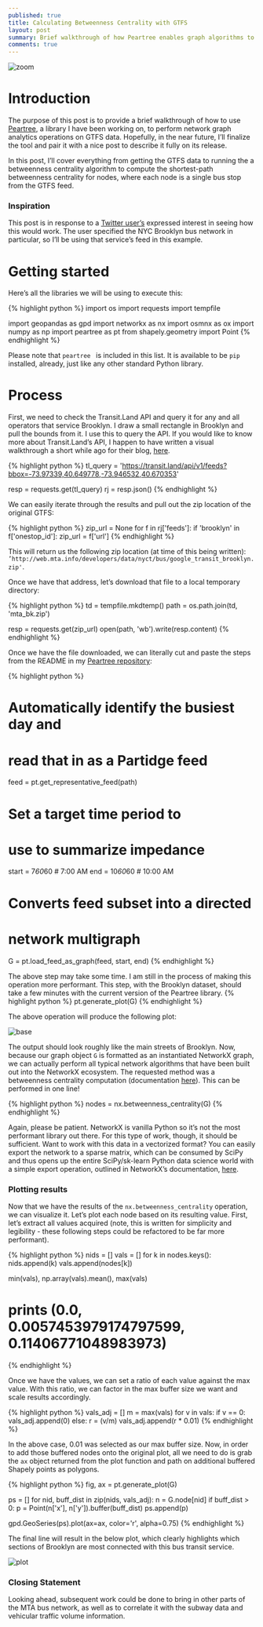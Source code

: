 ```yaml
---
published: true
title: Calculating Betweenness Centrality with GTFS
layout: post
summary: Brief walkthrough of how Peartree enables graph algorithms to be performed on GTFS data
comments: true
---
```


![zoom](https://raw.githubusercontent.com/kuanb/kuanb.github.io/master/images/_posts/betweenness_centrality/zoom.png) 

# Introduction

The purpose of this post is to provide a brief walkthrough of how to use [Peartree](https://github.com/kuanb/peartree), a library I have been working on, to perform network graph analytics operations on GTFS data. Hopefully, in the near future, I’ll finalize the tool and pair it with a nice post to describe it fully on its release.

In this post, I’ll cover everything from getting the GTFS data to running the a betweenness centrality algorithm to compute the shortest-path betweenness centrality for nodes, where each node is a single bus stop from the GTFS feed.

### Inspiration

This post is in response to a [Twitter user’s](https://twitter.com/ericgoldwyn) expressed interest in seeing how this would work. The user specified the NYC Brooklyn bus network in particular, so I’ll be using that service’s feed in this example.

# Getting started

Here’s all the libraries we will be using to execute this:

{% highlight python %}
import os
import requests
import tempfile

import geopandas as gpd
import networkx as nx
import osmnx as ox
import numpy as np
import peartree as pt
from shapely.geometry import Point
{% endhighlight %}

Please note that `peartree ` is included in this list. It is available to be `pip` installed, already, just like any other standard Python library.

# Process

First, we need to check the Transit.Land API and query it for any and all operators that service Brooklyn. I draw a small rectangle in Brooklyn and pull the bounds from it. I use this to query the API. If you would like to know more about Transit.Land’s API, I happen to have written a visual walkthrough a short while ago for their blog, [here](https://transit.land/news/2017/10/25/geopandas-tutorial.html).

{% highlight python %}
tl_query = 'https://transit.land/api/v1/feeds?bbox=-73.97339,40.649778,-73.946532,40.670353'

resp = requests.get(tl_query)
rj = resp.json()
{% endhighlight %}

We can easily iterate through the results and pull out the zip location of the original GTFS:

{% highlight python %}
zip_url = None
for f in rj['feeds']:
    if 'brooklyn' in f['onestop_id']:
        zip_url = f['url']
{% endhighlight %}

This will return us the following zip location (at time of this being written): `’http://web.mta.info/developers/data/nyct/bus/google_transit_brooklyn.zip'`.

Once we have that address, let’s download that file to a local temporary directory:

{% highlight python %}
td = tempfile.mkdtemp()
path = os.path.join(td, 'mta_bk.zip')

resp = requests.get(zip_url)
open(path, 'wb').write(resp.content)
{% endhighlight %}

Once we have the file downloaded, we can literally cut and paste the steps from the README in my [Peartree repository](https://github.com/kuanb/peartree):

{% highlight python %}
# Automatically identify the busiest day and
# read that in as a Partidge feed
feed = pt.get_representative_feed(path)

# Set a target time period to
# use to summarize impedance
start = 7*60*60  # 7:00 AM
end = 10*60*60  # 10:00 AM

# Converts feed subset into a directed
# network multigraph
G = pt.load_feed_as_graph(feed, start, end)
{% endhighlight %}

The above step may take some time. I am still in the process of making this operation more performant. This step, with the Brooklyn dataset, should take a few minutes with the current version of the Peartree library.
{% highlight python %}
pt.generate_plot(G)
{% endhighlight %}

The above operation will produce the following plot:

![base](https://raw.githubusercontent.com/kuanb/kuanb.github.io/master/images/_posts/betweenness_centrality/base.png)

The output should look roughly like the main streets of Brooklyn. Now, because our graph object `G` is formatted as an instantiated NetworkX graph, we can actually perform all typical network algorithms that have been built out into the NetworkX ecosystem. The requested method was a betweenness centrality computation (documentation [here](https://networkx.github.io/documentation/networkx-1.10/reference/generated/networkx.algorithms.centrality.betweenness_centrality.html)). This can be performed in one line!

{% highlight python %}
nodes = nx.betweenness_centrality(G)
{% endhighlight %}

Again, please be patient. NetworkX is vanilla Python so it’s not the most performant library out there. For this type of work, though, it should be sufficient. Want to work with this data in a vectorized format? You can easily export the network to a sparse matrix, which can be consumed by SciPy and thus opens up the entire SciPy/sk-learn Python data science world with a simple export operation, outlined in NetworkX’s documentation, [here](https://networkx.github.io/documentation/networkx-1.10/reference/generated/networkx.convert_matrix.to_scipy_sparse_matrix.html).

### Plotting results

Now that we have the results of the `nx.betweenness_centrality` operation, we can visualize it. Let’s plot each node based on its resulting value. First, let’s extract all values acquired (note, this is written for simplicity and legibility - these following steps could be refactored to be far more performant).

{% highlight python %}
nids = []
vals = []
for k in nodes.keys():
    nids.append(k)
    vals.append(nodes[k])
    
min(vals), np.array(vals).mean(), max(vals)
# prints (0.0, 0.0057453979174797599, 0.11406771048983973)
{% endhighlight %}

Once we have the values, we can set a ratio of each value against the max value. With this ratio, we can factor in the max buffer size we want and scale results accordingly.

{% highlight python %}
vals_adj = []
m = max(vals)
for v in vals:
    if v == 0:
        vals_adj.append(0)
    else:
        r = (v/m)
        vals_adj.append(r * 0.01)
{% endhighlight %}

In the above case, 0.01 was selected as our max buffer size. Now, in order to add those buffered nodes onto the original plot, all we need to do is grab the `ax` object returned from the plot function and path on additional buffered Shapely points as polygons.

{% highlight python %}
fig, ax = pt.generate_plot(G)

ps = []
for nid, buff_dist in zip(nids, vals_adj):
    n = G.node[nid]
    if buff_dist > 0:
        p = Point(n['x'], n['y']).buffer(buff_dist)
        ps.append(p)
    
gpd.GeoSeries(ps).plot(ax=ax, color='r', alpha=0.75)
{% endhighlight %}

The final line will result in the below plot, which clearly highlights which sections of Brooklyn are most connected with this bus transit service.

![plot](https://raw.githubusercontent.com/kuanb/kuanb.github.io/master/images/_posts/betweenness_centrality/plot.png)

### Closing Statement

Looking ahead, subsequent work could be done to bring in other parts of the MTA bus network, as well as to correlate it with the subway data and vehicular traffic volume information.